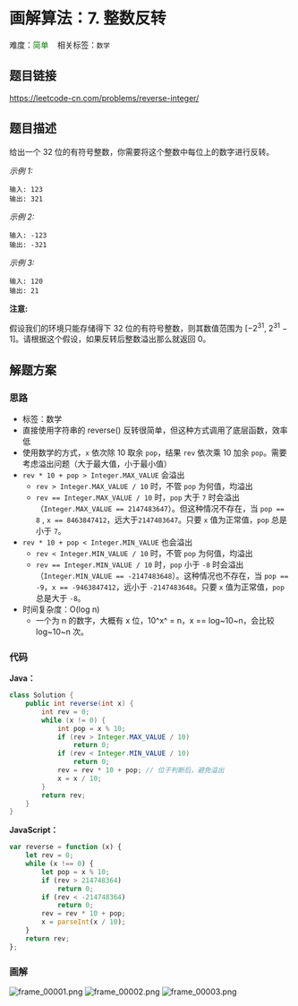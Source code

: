 <!------->
<!--title: 画解算法：7. 整数反转-->
<!--english_title: reverse-integer-->
<!--date: 2019-08-15 13:26:55-->
<!--tags: LeetCode -->
<!--categories: Algorithms & DataStructure-->
<!------->
# 画解算法：7. 整数反转
难度：<span style="color: green">简单</span>  &nbsp;&nbsp; 相关标签：`数学`
## 题目链接
https://leetcode-cn.com/problems/reverse-integer/
## 题目描述
给出一个 32 位的有符号整数，你需要将这个整数中每位上的数字进行反转。

*示例 1:*
```
输入: 123
输出: 321
```
*示例 2:*
```
输入: -123
输出: -321
```
*示例 3:*
```
输入: 120
输出: 21
```

**注意:**

假设我们的环境只能存储得下 32 位的有符号整数，则其数值范围为 [−2<sup>31</sup>, 2<sup>31</sup> − 1]。请根据这个假设，如果反转后整数溢出那么就返回 0。
<!--more-->
## 解题方案
### 思路
* 标签：数学
* 直接使用字符串的 reverse() 反转很简单，但这种方式调用了底层函数，效率低
* 使用数学的方式，`x` 依次除 10 取余 `pop`，结果 `rev` 依次乘 10 加余 `pop`。需要考虑溢出问题（大于最大值，小于最小值）
* `rev * 10 + pop > Integer.MAX_VALUE` 会溢出
  * `rev > Integer.MAX_VALUE / 10` 时，不管 `pop` 为何值，均溢出
  * `rev == Integer.MAX_VALUE / 10` 时，`pop` 大于 `7` 时会溢出（`Integer.MAX_VALUE == 2147483647`）。但这种情况不存在，当 `pop == 8` , `x == 8463847412`，远大于`2147483647`。只要 `x` 值为正常值，`pop` 总是小于 `7`。
* `rev * 10 + pop < Integer.MIN_VALUE` 也会溢出
  * `rev < Integer.MIN_VALUE / 10` 时，不管 `pop` 为何值，均溢出
  * `rev == Integer.MIN_VALUE / 10` 时，`pop` 小于 `-8` 时会溢出（`Integer.MIN_VALUE == -2147483648`）。这种情况也不存在，当 `pop == -9`，`x == -9463847412`，远小于 `-2147483648`。只要 `x` 值为正常值，`pop` 总是大于 `-8`。
* 时间复杂度：O(log n) 
   * 一个为 n 的数字，大概有 x 位，10^x^ = n，x == log~10~n，会比较 log~10~n 次。
### 代码
**Java：**
```Java
class Solution {
    public int reverse(int x) {
        int rev = 0;
        while (x != 0) {
            int pop = x % 10;
            if (rev > Integer.MAX_VALUE / 10) 
                return 0;
            if (rev < Integer.MIN_VALUE / 10) 
                return 0;
            rev = rev * 10 + pop; // 位于判断后，避免溢出
            x = x / 10;
        }
        return rev;
    }
}
```
**JavaScript：**
```JavaScript
var reverse = function (x) {
    let rev = 0;
    while (x !== 0) {
        let pop = x % 10;
        if (rev > 214748364)
            return 0;
        if (rev < -214748364)
            return 0;
        rev = rev * 10 + pop;
        x = parseInt(x / 10);
    }
    return rev;
};
```
### 画解
![frame_00001.png](https://i.loli.net/2019/08/15/8LQxIKEHyTBfOXb.png)
![frame_00002.png](https://i.loli.net/2019/08/15/mpWJ3ZBacM6D4Rz.png)
![frame_00003.png](https://i.loli.net/2019/08/15/cS2lIGbZHy3Fw9e.png)